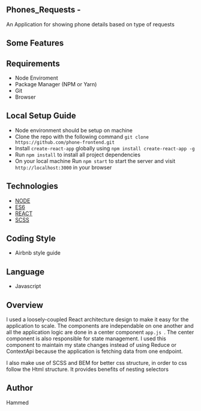 
## Phones_Requests - 
An Application for showing phone details based on type of requests


## Some Features

## Requirements

- Node Enviroment
- Package Manager (NPM or Yarn)
- Git
- Browser

## Local Setup Guide

- Node environment should be setup on machine
- Clone the repo with the following command `git clone https://github.com/phone-frontend.git`
- Install `create-react-app` globally using `npm install create-react-app -g`
- Run `npm install` to install all project dependencies
- On your local machine Run `npm start` to start the server and visit `http://localhost:3000` in your browser


## Technologies

- [NODE](https://nodejs.org/)
- [ES6](http://es6-features.org/)
- [REACT](https://reactjs.org/)
- [SCSS](https://sass-lang.com/)
## Coding Style

- Airbnb style guide

## Language

- Javascript

## Overview

I used a loosely-coupled React architecture design to make it easy for the application to scale. 
The components are independable on one another and all the application logic are done
in a center component ```app.js ```. The center component is also responsible for state management. I used this component to maintain my state changes instead of using Reduce or ContextApi because the application is fetching data from one endpoint.

I also make use of SCSS and BEM for better css structure, in order to css follow the Html structure.
It provides benefits of nesting selectors 




## Author
Hammed